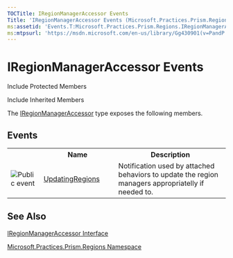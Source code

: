 ```yaml
---
TOCTitle: IRegionManagerAccessor Events
Title: 'IRegionManagerAccessor Events (Microsoft.Practices.Prism.Regions)'
ms:assetid: 'Events.T:Microsoft.Practices.Prism.Regions.IRegionManagerAccessor'
ms:mtpsurl: 'https://msdn.microsoft.com/en-us/library/Gg430901(v=PandP.50)'
---
```


# IRegionManagerAccessor Events

Include Protected Members

Include Inherited Members

The [IRegionManagerAccessor](https://msdn.microsoft.com/en-us/library/microsoft.practices.prism.regions.iregionmanageraccessor(v=pandp.50)) type exposes the following members.

## Events

<table>
<colgroup>
<col width="10%" />
<col width="20%" />
<col width="40%" />
</colgroup>

<tbody><tr>
<th>
&nbsp;
</th>
<th>Name</th>
<th>Description</th>
</tr>
<tr>
<td>

![](https://msdn.microsoft.com/en-us/Gg430901.pubevent(en-us,PandP.50).gif "Public event")
</td>
<td>
<a href="https://msdn.microsoft.com/en-us/library/microsoft.practices.prism.regions.iregionmanageraccessor.updatingregions(v=pandp.50)">UpdatingRegions</a>
</td>
<td>
<div>
Notification used by attached behaviors to update the region managers appropriatelly if needed to.
</div>
</td>
</tr>
</tbody>
</table>

## See Also

[IRegionManagerAccessor Interface](https://msdn.microsoft.com/en-us/library/microsoft.practices.prism.regions.iregionmanageraccessor(v=pandp.50))

[Microsoft.Practices.Prism.Regions Namespace](https://msdn.microsoft.com/en-us/library/microsoft.practices.prism.regions(v=pandp.50))
